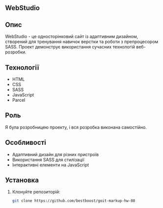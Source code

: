 ## WebStudio

## Опис
WebStudio - це односторінковий сайт із адаптивним дизайном, створений для тренування навичок верстки та роботи з препроцесором SASS. Проект демонструє використання сучасних технологій веб-розробки.

## Технології
- HTML
- CSS
- SASS
- JavaScript
- Parcel

## Роль
Я була розробницею проекту, і вся розробка виконана самостійно.

## Особливості
- Адаптивний дизайн для різних пристроїв
- Використання SASS для стилізації
- Інтерактивні елементи на JavaScript

## Установка
1. Клонуйте репозиторій:
   ```bash
   git clone https://github.com/bestboost/goit-markup-hw-08
